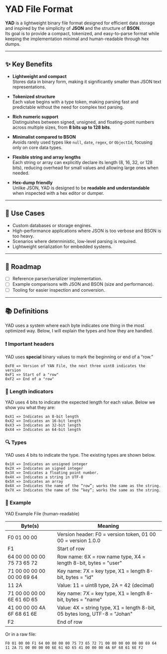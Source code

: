 # YAD File Format

**YAD** is a lightweight binary file format designed for efficient data storage and inspired by the simplicity of **JSON** and the structure of **BSON**.  
Its goal is to provide a compact, tokenized, and easy-to-parse format while keeping the implementation minimal and human-readable through hex dumps.

---

## ✨ Key Benefits

- **Lightweight and compact**  
  Stores data in binary form, making it significantly smaller than JSON text representations.

- **Tokenized structure**  
  Each value begins with a type token, making parsing fast and predictable without the need for complex text parsing.

- **Rich numeric support**  
  Distinguishes between signed, unsigned, and floating-point numbers across multiple sizes, from **8 bits up to 128 bits**.

- **Minimalist compared to BSON**  
  Avoids rarely used types like `null`, `date`, `regex`, or `ObjectId`, focusing only on core data types.

- **Flexible string and array lengths**  
  Each string or array can explicitly declare its length (8, 16, 32, or 128 bits), reducing overhead for small values and allowing large ones when needed.

- **Hex-dump friendly**  
  Unlike JSON, YAD is designed to be **readable and understandable** when inspected with a hex editor or dumper.

---

## 📌 Use Cases

- Custom databases or storage engines.
- High-performance applications where JSON is too verbose and BSON is too heavy.
- Scenarios where deterministic, low-level parsing is required.
- Lightweight serialization for embedded systems.

---

## 🚀 Roadmap

- [ ] Reference parser/serializer implementation.
- [ ] Example comparisons with JSON and BSON (size and performance).
- [ ] Tooling for easier inspection and conversion.

---

## 📚 Definitions
YAD uses a system where each byte indicates one thing in the most optimized way. Below, I will explain the types and how they are handled.

### ❗ Important headers
YAD uses **special** binary values to mark the beginning or end of a “row.”
```
0xF0 => Version of YAN File, the next three uint8 indicates the version 
0xF1 => Start of a "row"
0xF2 => End of a "row"
```

### 📏 Length indicators
YAD uses 4 bits to indicate the expected length for each value. Below we show you what they are:
```
0xX1 => Indicates an 8-bit length
0xX2 => Indicates an 16-bit length
0xX3 => Indicates an 32-bit length
0xX4 => Indicates an 64-bit length
```

### 🔍 Types
YAD uses 4 bits to indicate the type. The existing types are shown below.
```
0x1X => Indicates an unsigned integer
0x2X => Indicates an signed integer
0x3X => Indicates a floating point number.
0x4X => Indicates a string in UTF-8
0x5X => Indicates an array
0x6X => Indicates the name of the “row”; works the same as the string.
0x7X => Indicates the name of the “key”; works the same as the string.
```

### 📝 Example
YAD Example File (human-readable)

| Byte(s)                    | Meaning                                                                    |
|----------------------------|----------------------------------------------------------------------------|
| F0 01 00 00                | Version header: F0 = version token, 01 00 00 = version 1.0.0               |
| F1                         | Start of row                                                               |
| 64 00 00 00 00 75 73 65 72 | Row name: 6X = row name type, X4 = length 8-bit, bytes = "user"            |
| 71 00 00 00 00 00 00 69 64 | Key name: 7X = key type, X1 = length 8-bit, bytes = "id"                   |
| 11 2A                      | Value: 11 = uint8 type, 2A = 42 (decimal)                                  |
| 71 00 00 00 00 6E 61 6D 65 | Key name: 7X = key type, X1 = length 8-bit, bytes = "name"                 |
| 41 00 00 00 4A 6F 68 61 6E | Value: 4X = string type, X1 = length 8-bit, 05 bytes long, UTF-8 = "Johan" |
| F2                         | End of row                                                                 |

Or in a raw file:
```
F0 01 00 00 F1 64 00 00 00 00 75 73 65 72 71 00 00 00 00 00 00 69 64 11 2A 71 00 00 00 00 6E 61 6D 65 41 00 00 00 4A 6F 68 61 6E F2
```